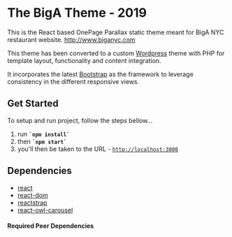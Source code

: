 # The BigA Theme - 2019

This is the React based OnePage Parallax static theme meant for BigA NYC restaurant website. <a href="http://www.biganyc.com" target="_blank">http://www.biganyc.com</a>

This theme has been converted to a custom <a href="https://wordpress.org/download/" target="_blank">Wordpress</a> theme with PHP for template layout, functionality and content integration.

It incorporates the latest <a href="https://getbootstrap.com/docs/4.3/getting-started/download/" target="_blank">Bootstrap</a> as the framework to leverage consistency in the different responsive views.

## Get Started

To setup and run project, follow the steps bellow...

<ol>
  <li>run <code><b>`npm install`</b></code></li>
  <li>then <code><b>`npm start`</b></code></li>
  <li>you'll then be taken to the URL - <code><a href="http://localhost:3000">http://localhost:3000</a></code></b></code></li>
</ol>

## Dependencies

<ul>
  <li><a href="https://www.npmjs.com/package/react">react</a></li>
  <li><a href="https://www.npmjs.com/package/react-dom">react-dom</a></li>
  <li><a href="https://www.npmjs.com/package/reactstrap">reactstrap</a></li>
  <li><a href="https://www.npmjs.com/package/react-owl-carousel">react-owl-carousel</a></li>
</ul>

#### Required Peer Dependencies
